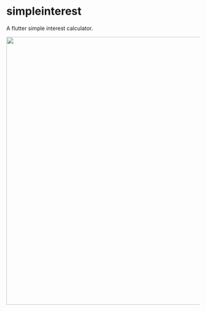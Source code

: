 # simpleinterest

A flutter simple interest calculator.

<img height="700" src="https://github.com/OdongoWaga/Flutter-Simple-Interest-Calculator/blob/master/images/Aug-24-2019%2014-41-44.gif" />
